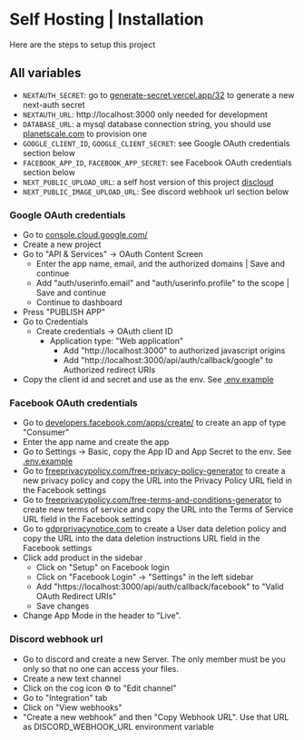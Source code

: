 # Self Hosting | Installation

Here are the steps to setup this project

## All variables

- `NEXTAUTH_SECRET`: go to [generate-secret.vercel.app/32](https://generate-secret.vercel.app/32) to generate a new next-auth secret
- `NEXTAUTH_URL`: http://localhost:3000 only needed for development
- `DATABASE_URL`: a mysql database connection string, you should use [planetscale.com](https://planetscale.com/) to provision one
- `GOOGLE_CLIENT_ID`, `GOOGLE_CLIENT_SECRET`: see Google OAuth credentials section below
- `FACEBOOK_APP_ID`, `FACEBOOK_APP_SECRET`: see Facebook OAuth credentials section below
- `NEXT_PUBLIC_UPLOAD_URL`: a self host version of this project [discloud](https://github.com/napthedev/discloud)
- `NEXT_PUBLIC_IMAGE_UPLOAD_URL`: See discord webhook url section below

### Google OAuth credentials

- Go to [console.cloud.google.com/](https://console.cloud.google.com/)
- Create a new project
- Go to "API & Services" -> OAuth Content Screen
  - Enter the app name, email, and the authorized domains \| Save and continue
  - Add "auth/userinfo.email" and "auth/userinfo.profile" to the scope \| Save and continue
  - Continue to dashboard
- Press "PUBLISH APP"
- Go to Credentials
  - Create credentials -> OAuth client ID
    - Application type: "Web application"
      - Add "http://localhost:3000" to authorized javascript origins
      - Add "http://localhost:3000/api/auth/callback/google" to Authorized redirect URIs
- Copy the client id and secret and use as the env. See [.env.example](/.env.example)

### Facebook OAuth credentials

- Go to [developers.facebook.com/apps/create/](https://developers.facebook.com/apps/create/) to create an app of type "Consumer"
- Enter the app name and create the app
- Go to Settings -> Basic, copy the App ID and App Secret to the env. See [.env.example](/.env.example)
- Go to [freeprivacypolicy.com/free-privacy-policy-generator](https://www.freeprivacypolicy.com/free-privacy-policy-generator/) to create a new privacy policy and copy the URL into the Privacy Policy URL field in the Facebook settings
- Go to [freeprivacypolicy.com/free-terms-and-conditions-generator](https://www.freeprivacypolicy.com/free-terms-and-conditions-generator/) to create new terms of service and copy the URL into the Terms of Service URL field in the Facebook settings
- Go to [gdprprivacynotice.com](https://www.gdprprivacynotice.com/) to create a User data deletion policy and copy the URL into the data deletion instructions URL field in the Facebook settings
- Click add product in the sidebar
  - Click on "Setup" on Facebook login
  - Click on "Facebook Login" -> "Settings" in the left sidebar
  - Add "https://localhost:3000/api/auth/callback/facebook" to "Valid OAuth Redirect URIs"
  - Save changes
- Change App Mode in the header to "Live".

### Discord webhook url

- Go to discord and create a new Server. The only member must be you only so that no one can access your files.
- Create a new text channel
- Click on the cog icon ⚙️ to "Edit channel"
- Go to "Integration" tab
- Click on "View webhooks"
- "Create a new webhook" and then "Copy Webhook URL". Use that URL as DISCORD_WEBHOOK_URL environment variable
